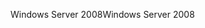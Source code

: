 <span data-ttu-id="135cf-101">Windows Server 2008</span><span class="sxs-lookup"><span data-stu-id="135cf-101">Windows Server 2008</span></span>